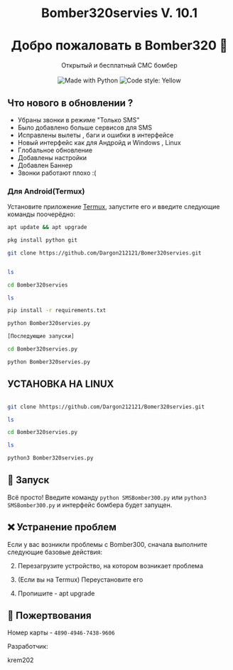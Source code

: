 <h1 align="center"> Bomber320servies V. 10.1 </h1>
<h1 align="center">Добро пожаловать в Bomber320 👋</h1>
<p align="center">
    Открытый и бесплатный СМС бомбер
    <br /><br />
    <img alt="Made with Python" src="https://img.shields.io/badge/Made%20with-Python-%23FFD242?logo=python&logoColor=white">
    <img alt="Code style: Yellow" src="https://img.shields.io/badge/code%20style-black-000000.svg">
</p>

## Что нового в обновлении ?
- Убраны звонки в режиме "Только SMS"
- Было добавлено больше сервисов для SMS
- Исправлены вылеты , баги и ошибки в интерфейсе 
- Новый интерфейс как для Андройд и Windows , Linux
- Глобальное обновление 
- Добавлены настройки 
- Добавлен Баннер 
- Звонки работают плохо :(



 <h3>Для Android(Termux)</h3>

Установите приложение [Termux](https://play.google.com/store/apps/details?id=com.termux), запустите его и введите следующие команды поочерёдно:
   ```sh
 apt update && apt upgrade

 pkg install python git

 git clone https://github.com/Dargon212121/Bomer320servies.git
 

 ls

 cd Bomber320servies

 ls

 pip install -r requirements.txt

 python Bomber320servies.py

[Последующие запуски]

 cd Bomber320servies.py

 python Bomber320servies.py


 ```  

    
## УСТАНОВКА НА LINUX
 ```sh

 git clone hhttps://github.com/Dargon212121/Bomer320servies.git

 ls

 cd Bomber320servies.py

 ls

 python3 Bomber320servies.py
 ```


## 🚩 Запуск

Всё просто! Введите команду `python SMSBomber300.py` или `python3 SMSBomber300.py` и интерфейс бомбера будет запущен. 

## ❌ Устранение проблем
Если у вас возникли проблемы с Bomber300, сначала выполните следующие базовые действия:

2. Перезагрузите устройство, на котором возникает проблема

3. (Если вы на Termux) Переустановите его

4. Пропишите - apt upgrade

## 🙏 Пожертвования 
Номер карты - `4890-4946-7438-9606`




Разработчик:
   
krem202



